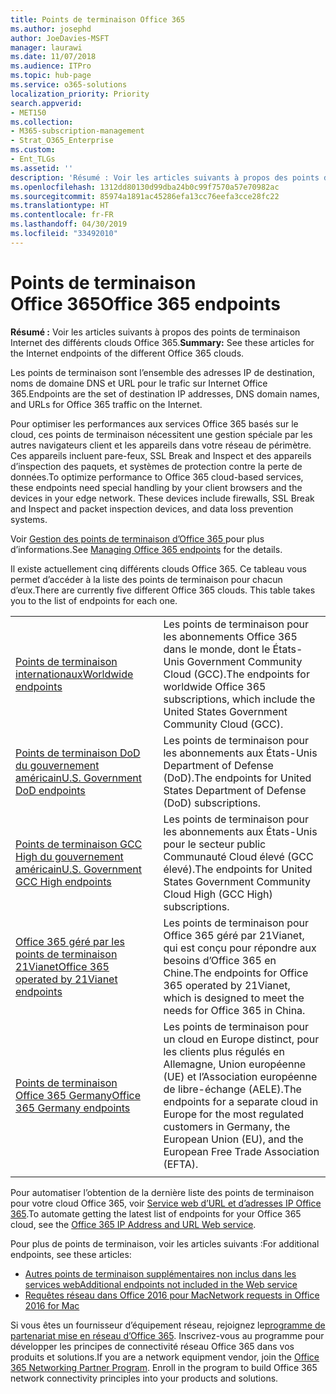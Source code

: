 ```yaml
---
title: Points de terminaison Office 365
ms.author: josephd
author: JoeDavies-MSFT
manager: laurawi
ms.date: 11/07/2018
ms.audience: ITPro
ms.topic: hub-page
ms.service: o365-solutions
localization_priority: Priority
search.appverid:
- MET150
ms.collection:
- M365-subscription-management
- Strat_O365_Enterprise
ms.custom:
- Ent_TLGs
ms.assetid: ''
description: 'Résumé : Voir les articles suivants à propos des points de terminaison Internet des différents clouds Office 365.'
ms.openlocfilehash: 1312dd80130d99dba24b0c99f7570a57e70982ac
ms.sourcegitcommit: 85974a1891ac45286efa13cc76eefa3cce28fc22
ms.translationtype: HT
ms.contentlocale: fr-FR
ms.lasthandoff: 04/30/2019
ms.locfileid: "33492010"
---
```

# <a name="office-365-endpoints"></a><span data-ttu-id="26edd-103">Points de terminaison Office 365</span><span class="sxs-lookup"><span data-stu-id="26edd-103">Office 365 endpoints</span></span>

<span data-ttu-id="26edd-104">**Résumé :** Voir les articles suivants à propos des points de terminaison Internet des différents clouds Office 365.</span><span class="sxs-lookup"><span data-stu-id="26edd-104">**Summary:** See these articles for the Internet endpoints of the different Office 365 clouds.</span></span>
  
<span data-ttu-id="26edd-105">Les points de terminaison sont l’ensemble des adresses IP de destination, noms de domaine DNS et URL pour le trafic sur Internet Office 365.</span><span class="sxs-lookup"><span data-stu-id="26edd-105">Endpoints are the set of destination IP addresses, DNS domain names, and URLs for Office 365 traffic on the Internet.</span></span> 

<span data-ttu-id="26edd-p101">Pour optimiser les performances aux services Office 365 basés sur le cloud, ces points de terminaison nécessitent une gestion spéciale par les autres navigateurs client et les appareils dans votre réseau de périmètre. Ces appareils incluent pare-feux, SSL Break and Inspect et des appareils d’inspection des paquets, et systèmes de protection contre la perte de données.</span><span class="sxs-lookup"><span data-stu-id="26edd-p101">To optimize performance to Office 365 cloud-based services, these endpoints need special handling by your client browsers and the devices in your edge network. These devices include firewalls, SSL Break and Inspect and packet inspection devices, and data loss prevention systems.</span></span>

<span data-ttu-id="26edd-108">Voir [Gestion des points de terminaison d’Office 365 ](managing-office-365-endpoints.md) pour plus d’informations.</span><span class="sxs-lookup"><span data-stu-id="26edd-108">See [Managing Office 365 endpoints](managing-office-365-endpoints.md) for the details.</span></span>

<span data-ttu-id="26edd-p102">Il existe actuellement cinq différents clouds Office 365. Ce tableau vous permet d’accéder à la liste des points de terminaison pour chacun d’eux.</span><span class="sxs-lookup"><span data-stu-id="26edd-p102">There are currently five different Office 365 clouds. This table takes you to the list of endpoints for each one.</span></span>

|||
|:-------|:-----|
| [<span data-ttu-id="26edd-111">Points de terminaison internationaux</span><span class="sxs-lookup"><span data-stu-id="26edd-111">Worldwide endpoints</span></span>](urls-and-ip-address-ranges.md) | <span data-ttu-id="26edd-112">Les points de terminaison pour les abonnements Office 365 dans le monde, dont le États-Unis Government Community Cloud (GCC).</span><span class="sxs-lookup"><span data-stu-id="26edd-112">The endpoints for worldwide Office 365 subscriptions, which include the United States Government Community Cloud (GCC).</span></span> |
| [<span data-ttu-id="26edd-113">Points de terminaison DoD du gouvernement américain</span><span class="sxs-lookup"><span data-stu-id="26edd-113">U.S. Government DoD endpoints</span></span>](office-365-u-s-government-dod-endpoints.md) | <span data-ttu-id="26edd-114">Les points de terminaison pour les abonnements aux États-Unis Department of Defense (DoD).</span><span class="sxs-lookup"><span data-stu-id="26edd-114">The endpoints for United States Department of Defense (DoD) subscriptions.</span></span> |
| [<span data-ttu-id="26edd-115">Points de terminaison GCC High du gouvernement américain</span><span class="sxs-lookup"><span data-stu-id="26edd-115">U.S. Government GCC High endpoints</span></span>](office-365-u-s-government-gcc-high-endpoints.md) | <span data-ttu-id="26edd-116">Les points de terminaison pour les abonnements aux États-Unis pour le secteur public Communauté Cloud élevé (GCC élevé).</span><span class="sxs-lookup"><span data-stu-id="26edd-116">The endpoints for United States Government Community Cloud High (GCC High) subscriptions.</span></span> |
| [<span data-ttu-id="26edd-117">Office 365 géré par les points de terminaison 21Vianet</span><span class="sxs-lookup"><span data-stu-id="26edd-117">Office 365 operated by 21Vianet endpoints</span></span>](urls-and-ip-address-ranges-21vianet.md) | <span data-ttu-id="26edd-118">Les points de terminaison pour Office 365 géré par 21Vianet, qui est conçu pour répondre aux besoins d’Office 365 en Chine.</span><span class="sxs-lookup"><span data-stu-id="26edd-118">The endpoints for Office 365 operated by 21Vianet, which is designed to meet the needs for Office 365 in China.</span></span> |
| [<span data-ttu-id="26edd-119">Points de terminaison Office 365 Germany</span><span class="sxs-lookup"><span data-stu-id="26edd-119">Office 365 Germany endpoints</span></span>](office-365-germany-endpoints.md) | <span data-ttu-id="26edd-120">Les points de terminaison pour un cloud en Europe distinct, pour les clients plus régulés en Allemagne, Union européenne (UE) et l’Association européenne de libre-échange (AELE).</span><span class="sxs-lookup"><span data-stu-id="26edd-120">The endpoints for a separate cloud in Europe for the most regulated customers in Germany, the European Union (EU), and the European Free Trade Association (EFTA).</span></span> |
|||

<span data-ttu-id="26edd-121">Pour automatiser l’obtention de la dernière liste des points de terminaison pour votre cloud Office 365, voir [Service web d’URL et d’adresses IP Office 365](office-365-ip-web-service.md).</span><span class="sxs-lookup"><span data-stu-id="26edd-121">To automate getting the latest list of endpoints for your Office 365 cloud, see the [Office 365 IP Address and URL Web service](office-365-ip-web-service.md).</span></span>

<span data-ttu-id="26edd-122">Pour plus de points de terminaison, voir les articles suivants :</span><span class="sxs-lookup"><span data-stu-id="26edd-122">For additional endpoints, see these articles:</span></span>

- [<span data-ttu-id="26edd-123">Autres points de terminaison supplémentaires non inclus dans les services web</span><span class="sxs-lookup"><span data-stu-id="26edd-123">Additional endpoints not included in the Web service</span></span>](additional-office365-ip-addresses-and-urls.md)
- [<span data-ttu-id="26edd-124">Requêtes réseau dans Office 2016 pour Mac</span><span class="sxs-lookup"><span data-stu-id="26edd-124">Network requests in Office 2016 for Mac</span></span>](network-requests-in-office-2016-for-mac.md)

<span data-ttu-id="26edd-p103">Si vous êtes un fournisseur d’équipement réseau, rejoignez le[programme de partenariat mise en réseau d’Office 365](office-365-networking-partner-program.md). Inscrivez-vous au programme pour développer les principes de connectivité réseau Office 365 dans vos produits et solutions.</span><span class="sxs-lookup"><span data-stu-id="26edd-p103">If you are a network equipment vendor, join the [Office 365 Networking Partner Program](office-365-networking-partner-program.md). Enroll in the program to build Office 365 network connectivity principles into your products and solutions.</span></span> 
